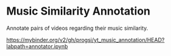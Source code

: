 # Music Similarity Annotation
Annotate pairs of videos regarding their music similarity.

https://mybinder.org/v2/gh/progsi/yt_music_annotation/HEAD?labpath=annotator.ipynb
